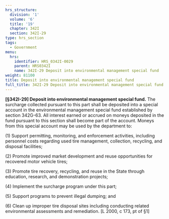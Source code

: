 ```yaml
---
hrs_structure:
  division: '1'
  volume: '6'
  title: '19'
  chapter: 342I
  section: 342I-29
type: hrs_section
tags:
  - Government
menu:
  hrs:
    identifier: HRS_0342I-0029
    parent: HRS0342I
    name: 342I-29 Deposit into environmental management special fund
weight: 81100
title: Deposit into environmental management special fund
full_title: 342I-29 Deposit into environmental management special fund
---
```

**[§342I-29] Deposit into environmental management special fund.** The surcharge collected pursuant to this part shall be deposited into a special account in the environmental management special fund established by section 342G-63\. All interest earned or accrued on moneys deposited in the fund pursuant to this section shall become part of the account. Moneys from this special account may be used by the department to:

(1) Support permitting, monitoring, and enforcement activities, including personnel costs regarding used tire management, collection, recycling, and disposal facilities;

(2) Promote improved market development and reuse opportunities for recovered motor vehicle tires;

(3) Promote tire recovery, recycling, and reuse in the State through education, research, and demonstration projects;

(4) Implement the surcharge program under this part;

(5) Support programs to prevent illegal dumping; and

(6) Clean up improper tire disposal sites including conducting related environmental assessments and remediation. [L 2000, c 173, pt of §1]